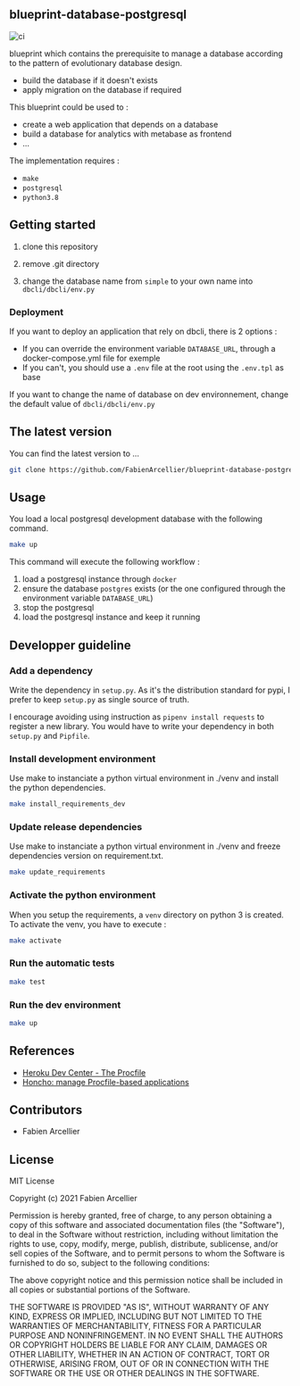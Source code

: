 ## blueprint-database-postgresql

![ci](https://github.com/FabienArcellier/blueprint-database-postgresql/workflows/ci/badge.svg)

blueprint which contains the prerequisite to manage a database according
to the pattern of evolutionary database design.

* build the database if it doesn't exists
* apply migration on the database if required

This blueprint could be used to :

* create a web application that depends on a database
* build a database for analytics with metabase as frontend
* ...

The implementation requires :

* ``make``
* ``postgresql``
* ``python3.8``

## Getting started

1. clone this repository

2. remove .git directory

3. change the database name from ``simple`` to your own name into `dbcli/dbcli/env.py`

### Deployment

If you want to deploy an application that rely on dbcli, there is 2 options :

* If you can override the environment variable ``DATABASE_URL``, through a docker-compose.yml file for exemple
* If you can't, you should use a ``.env`` file at the root using the ``.env.tpl`` as base

If you want to change the name of database on dev environnement, change the default value of `dbcli/dbcli/env.py`

## The latest version

You can find the latest version to ...

```bash
git clone https://github.com/FabienArcellier/blueprint-database-postgresql.git
```

## Usage

You load a local postgresql development database with the following command.

```bash
make up
```

This command will execute the following workflow :

1. load a postgresql instance through ``docker``
2. ensure the database `postgres` exists (or the one configured through the environment variable ``DATABASE_URL``)
3. stop the postgresql
4. load the postgresql instance and keep it running

## Developper guideline

### Add a dependency

Write the dependency in ``setup.py``. As it's the distribution standard for pypi,
I prefer to keep ``setup.py`` as single source of truth.

I encourage avoiding using instruction as ``pipenv install requests`` to register
a new library. You would have to write your dependency in both ``setup.py`` and ``Pipfile``.

### Install development environment

Use make to instanciate a python virtual environment in ./venv and install the
python dependencies.

```bash
make install_requirements_dev
```

### Update release dependencies

Use make to instanciate a python virtual environment in ./venv and freeze
dependencies version on requirement.txt.

```bash
make update_requirements
```

### Activate the python environment

When you setup the requirements, a `venv` directory on python 3 is created.
To activate the venv, you have to execute :

```bash
make activate
```
### Run the automatic tests

```bash
make test
```

### Run the dev environment

```bash
make up
```

## References

* [Heroku Dev Center - The Procfile](https://devcenter.heroku.com/articles/procfile)
* [Honcho: manage Procfile-based applications](https://honcho.readthedocs.io/en/latest/)

## Contributors

* Fabien Arcellier

## License

MIT License

Copyright (c) 2021 Fabien Arcellier

Permission is hereby granted, free of charge, to any person obtaining a copy
of this software and associated documentation files (the "Software"), to deal
in the Software without restriction, including without limitation the rights
to use, copy, modify, merge, publish, distribute, sublicense, and/or sell
copies of the Software, and to permit persons to whom the Software is
furnished to do so, subject to the following conditions:

The above copyright notice and this permission notice shall be included in all
copies or substantial portions of the Software.

THE SOFTWARE IS PROVIDED "AS IS", WITHOUT WARRANTY OF ANY KIND, EXPRESS OR
IMPLIED, INCLUDING BUT NOT LIMITED TO THE WARRANTIES OF MERCHANTABILITY,
FITNESS FOR A PARTICULAR PURPOSE AND NONINFRINGEMENT. IN NO EVENT SHALL THE
AUTHORS OR COPYRIGHT HOLDERS BE LIABLE FOR ANY CLAIM, DAMAGES OR OTHER
LIABILITY, WHETHER IN AN ACTION OF CONTRACT, TORT OR OTHERWISE, ARISING FROM,
OUT OF OR IN CONNECTION WITH THE SOFTWARE OR THE USE OR OTHER DEALINGS IN THE
SOFTWARE.

